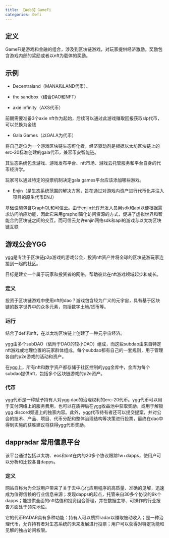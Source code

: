 ```yaml
---
title: 【Web3】GameFi
categories: Defi
---
```


## 定义

GameFi是游戏和金融的组合，涉及到区块链游戏，对玩家提供经济激励。奖励包含游戏内部的奖励或者以nft为载体的奖励。

## 示例

- Decentraland（MANA和LAND代币）、

- the sandbox（结合DAO和NFT）

- axie infinity（AXS代币）

前期需要准备3个axie nft作为起始，后续可以通过此游戏赚取回报获取slp代币，可以兑换为金钱

- Gala Games（以GALA为代币）

将自己定位为一个游戏区块链生态孵化者，经济驱动剂是根据以太坊区块链上的erc-20标准创建的gala代币，兼容币安智能链。

其生态系统包含游戏、游戏发布平台、nft市场、游戏云托管服务和平台自身的代币经济学。

玩家可以通过特定的投票机制决定gala games平台应该添加哪些游戏。

- Enjin（是生态系统范围的解决方案，旨在通过对游戏内资产进行代币化并注入项目的原生代币ENJ）

基础设施包含GraphQL和可信云。由于enjin允许开发人员用sdk和api以便根据需求访问响应功能，因此它采用graphql简化访问资源的方式，促进了虚拟世界和智能合约区块链之间的交互。而可信云允许enjin网络sdk和api的游戏与以太坊区块链互联

## 游戏公会YGG

ygg是专注于区块链p2p游戏的游戏公会，投资nft资产并将全球的区块链游玩家连接到一起的社区。

目标是建立一个属于玩家和投资者的网络，帮助彼此在nft游戏领域起步和成长。

### 定义

投资于区块链游戏中使用nft的dao？游戏包含较为广义的元宇宙，具有基于区块链的数字世界中的众多元素，包括数字土地/货币等。

### 运行

结合了defi和nft，在以太坊区块链上创建了一种元宇宙经济。

ygg由多个subDAO（依附于DAO的较小DAO）组成，而这些subdao由来自特定nft游戏或地理位置的玩家群体组成。每个subdao都有自己的一套规则，用于管理各自的p2e游戏的活动和资产。

在ygg上，所有nft和数字资产都存储于社区控制的ygg金库中，金库为每个subdao提供nft，包括多个区块链游戏的p2e资产。

### 代币

ygg代币是一种赋予持有人对ygg dao的治理权利的erc-20代币。ygg代币可以用于支付网络上的服务费用，也可以在质押后在ygg收益池中获取奖励，或用于解锁ygg discord频道上的独家内容。此外，ygg代币持有者还可以提交提案，并对公会的技术、产品、项目、代币分配和整体治理结构等决策进行投票，最终在dao中得到实施的获胜建议将获得ygg代币奖励。

## dappradar 常用信息平台

该平台通过包括以太坊、eos和ont在内的20多个协议跟踪1w+dapps，使用户可以分析和比较各自dapps。

### 定义

网站自称为为全球用户带来了关于去中心化应用程序的高质量、准确的见解，迅速成为值得信赖的行业信息来源；发现dapps的起点，托管来自30多个协议的9k个dapps；能提供全面的nft估值和投资组合管理，并在数据主导、可操作的行业报告方面处于领先地位。

它的代币RADAR具有多种功能：持有人可以质押radar以赚取被动收入；是一种治理代币，允许持有者对生态系统的未来发展进行投票；用户可以获得对特定功能和见解的独占访问权限。

